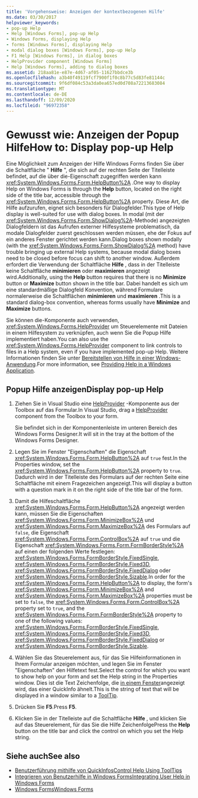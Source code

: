 ```yaml
---
title: 'Vorgehensweise: Anzeigen der kontextbezogenen Hilfe'
ms.date: 03/30/2017
helpviewer_keywords:
- pop-up Help
- Help [Windows Forms], pop-up Help
- Windows Forms, displaying Help
- forms [Windows Forms], displaying Help
- modal dialog boxes [Windows Forms], pop-up Help
- F1 Help [Windows Forms], in dialog boxes
- HelpProvider component [Windows Forms]
- Help [Windows Forms], adding to dialog boxes
ms.assetid: 218aa81e-e87e-4d67-af05-11627bbdce3b
ms.openlocfilehash: a3b40f49119fcf7900f1f0c8b77c5d83fe81144c
ms.sourcegitcommit: 9f6df084c53a3da0ea657ed0d708a72213683084
ms.translationtype: MT
ms.contentlocale: de-DE
ms.lasthandoff: 12/09/2020
ms.locfileid: "96972358"
---
```

# <a name="how-to-display-pop-up-help"></a><span data-ttu-id="2702b-102">Gewusst wie: Anzeigen der Popup Hilfe</span><span class="sxs-lookup"><span data-stu-id="2702b-102">How to: Display pop-up Help</span></span>

<span data-ttu-id="2702b-103">Eine Möglichkeit zum Anzeigen der Hilfe Windows Forms finden Sie über die Schaltfläche " **Hilfe** ", die sich auf der rechten Seite der Titelleiste befindet, auf die über die-Eigenschaft zugegriffen werden kann <xref:System.Windows.Forms.Form.HelpButton%2A> .</span><span class="sxs-lookup"><span data-stu-id="2702b-103">One way to display Help on Windows Forms is through the **Help** button, located on the right side of the title bar, accessible through the <xref:System.Windows.Forms.Form.HelpButton%2A> property.</span></span> <span data-ttu-id="2702b-104">Diese Art, die Hilfe aufzurufen, eignet sich besonders für Dialogfelder.</span><span class="sxs-lookup"><span data-stu-id="2702b-104">This type of Help display is well-suited for use with dialog boxes.</span></span> <span data-ttu-id="2702b-105">In modal (mit der <xref:System.Windows.Forms.Form.ShowDialog%2A>-Methode) angezeigten Dialogfeldern ist das Aufrufen externer Hilfesysteme problematisch, da modale Dialogfelder zuerst geschlossen werden müssen, ehe der Fokus auf ein anderes Fenster gerichtet werden kann.</span><span class="sxs-lookup"><span data-stu-id="2702b-105">Dialog boxes shown modally (with the <xref:System.Windows.Forms.Form.ShowDialog%2A> method) have trouble bringing up external Help systems, because modal dialog boxes need to be closed before focus can shift to another window.</span></span> <span data-ttu-id="2702b-106">Außerdem erfordert die Verwendung der Schaltfläche **Hilfe** , dass in der Titelleiste keine Schaltfläche **minimieren** oder **maximieren** angezeigt wird.</span><span class="sxs-lookup"><span data-stu-id="2702b-106">Additionally, using the **Help** button requires that there is no **Minimize** button or **Maximize** button shown in the title bar.</span></span> <span data-ttu-id="2702b-107">Dabei handelt es sich um eine standardmäßige Dialogfeld Konvention, während Formulare normalerweise die Schaltflächen **minimieren** und **maximieren** .</span><span class="sxs-lookup"><span data-stu-id="2702b-107">This is a standard dialog-box convention, whereas forms usually have **Minimize** and **Maximize** buttons.</span></span>

<span data-ttu-id="2702b-108">Sie können die-Komponente auch verwenden, <xref:System.Windows.Forms.HelpProvider> um Steuerelemente mit Dateien in einem Hilfesystem zu verknüpfen, auch wenn Sie die Popup Hilfe implementiert haben.</span><span class="sxs-lookup"><span data-stu-id="2702b-108">You can also use the <xref:System.Windows.Forms.HelpProvider> component to link controls to files in a Help system, even if you have implemented pop-up Help.</span></span> <span data-ttu-id="2702b-109">Weitere Informationen finden Sie unter [Bereitstellen von Hilfe in einer Windows-Anwendung](how-to-provide-help-in-a-windows-application.md).</span><span class="sxs-lookup"><span data-stu-id="2702b-109">For more information, see [Providing Help in a Windows Application](how-to-provide-help-in-a-windows-application.md).</span></span>

## <a name="display-pop-up-help"></a><span data-ttu-id="2702b-110">Popup Hilfe anzeigen</span><span class="sxs-lookup"><span data-stu-id="2702b-110">Display pop-up Help</span></span>

1. <span data-ttu-id="2702b-111">Ziehen Sie in Visual Studio eine [HelpProvider](../controls/helpprovider-component-windows-forms.md) -Komponente aus der Toolbox auf das Formular.</span><span class="sxs-lookup"><span data-stu-id="2702b-111">In Visual Studio, drag a [HelpProvider](../controls/helpprovider-component-windows-forms.md) component from the Toolbox to your form.</span></span>

   <span data-ttu-id="2702b-112">Sie befindet sich in der Komponentenleiste im unteren Bereich des Windows Forms Designer.</span><span class="sxs-lookup"><span data-stu-id="2702b-112">It will sit in the tray at the bottom of the Windows Forms Designer.</span></span>

2. <span data-ttu-id="2702b-113">Legen Sie im Fenster "Eigenschaften" die Eigenschaft <xref:System.Windows.Forms.Form.HelpButton%2A> auf `true` fest.</span><span class="sxs-lookup"><span data-stu-id="2702b-113">In the Properties window, set the <xref:System.Windows.Forms.Form.HelpButton%2A> property to `true`.</span></span> <span data-ttu-id="2702b-114">Dadurch wird in der Titelleiste des Formulars auf der rechten Seite eine Schaltfläche mit einem Fragezeichen angezeigt.</span><span class="sxs-lookup"><span data-stu-id="2702b-114">This will display a button with a question mark in it on the right side of the title bar of the form.</span></span>

3. <span data-ttu-id="2702b-115">Damit die Hilfeschaltfläche <xref:System.Windows.Forms.Form.HelpButton%2A> angezeigt werden kann, müssen Sie die Eigenschaften <xref:System.Windows.Forms.Form.MinimizeBox%2A> und <xref:System.Windows.Forms.Form.MaximizeBox%2A> des Formulars auf `false`, die Eigenschaft <xref:System.Windows.Forms.Form.ControlBox%2A> auf `true` und die Eigenschaft <xref:System.Windows.Forms.Form.FormBorderStyle%2A> auf einen der folgenden Werte festlegen: <xref:System.Windows.Forms.FormBorderStyle.FixedSingle>, <xref:System.Windows.Forms.FormBorderStyle.Fixed3D>, <xref:System.Windows.Forms.FormBorderStyle.FixedDialog> oder <xref:System.Windows.Forms.FormBorderStyle.Sizable>.</span><span class="sxs-lookup"><span data-stu-id="2702b-115">In order for the <xref:System.Windows.Forms.Form.HelpButton%2A> to display, the form's <xref:System.Windows.Forms.Form.MinimizeBox%2A> and <xref:System.Windows.Forms.Form.MaximizeBox%2A> properties must be set to `false`, the <xref:System.Windows.Forms.Form.ControlBox%2A> property set to `true`, and the <xref:System.Windows.Forms.Form.FormBorderStyle%2A> property to one of the following values: <xref:System.Windows.Forms.FormBorderStyle.FixedSingle>, <xref:System.Windows.Forms.FormBorderStyle.Fixed3D>, <xref:System.Windows.Forms.FormBorderStyle.FixedDialog> or <xref:System.Windows.Forms.FormBorderStyle.Sizable>.</span></span>

4. <span data-ttu-id="2702b-116">Wählen Sie das Steuerelement aus, für das Sie Hilfeinformationen in Ihrem Formular anzeigen möchten, und legen Sie im Fenster "Eigenschaften" den Hilfetext fest.</span><span class="sxs-lookup"><span data-stu-id="2702b-116">Select the control for which you want to show help on your form and set the Help string in the Properties window.</span></span> <span data-ttu-id="2702b-117">Dies ist die Text Zeichenfolge, die [in einem Fenster](../controls/tooltip-component-windows-forms.md)angezeigt wird, das einer QuickInfo ähnelt.</span><span class="sxs-lookup"><span data-stu-id="2702b-117">This is the string of text that will be displayed in a window similar to a [ToolTip](../controls/tooltip-component-windows-forms.md).</span></span>

5. <span data-ttu-id="2702b-118">Drücken Sie **F5**.</span><span class="sxs-lookup"><span data-stu-id="2702b-118">Press **F5**.</span></span>

6. <span data-ttu-id="2702b-119">Klicken Sie in der Titelleiste auf die Schaltfläche **Hilfe** , und klicken Sie auf das Steuerelement, für das Sie die Hilfe Zeichenfolge</span><span class="sxs-lookup"><span data-stu-id="2702b-119">Press the **Help** button on the title bar and click the control on which you set the Help string.</span></span>

## <a name="see-also"></a><span data-ttu-id="2702b-120">Siehe auch</span><span class="sxs-lookup"><span data-stu-id="2702b-120">See also</span></span>

- [<span data-ttu-id="2702b-121">Benutzerführung mithilfe von QuickInfos</span><span class="sxs-lookup"><span data-stu-id="2702b-121">Control Help Using ToolTips</span></span>](control-help-using-tooltips.md)
- [<span data-ttu-id="2702b-122">Integrieren von Benutzerhilfe in Windows Forms</span><span class="sxs-lookup"><span data-stu-id="2702b-122">Integrating User Help in Windows Forms</span></span>](integrating-user-help-in-windows-forms.md)
- [<span data-ttu-id="2702b-123">Windows Forms</span><span class="sxs-lookup"><span data-stu-id="2702b-123">Windows Forms</span></span>](../index.yml)
